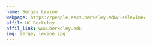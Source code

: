 ```yaml
---
name: Sergey Levine
webpage: https://people.eecs.berkeley.edu/~svlevine/
affil: UC Berkeley
affil_link: www.berkeley.edu
img: sergey_levine.jpg
---
```

